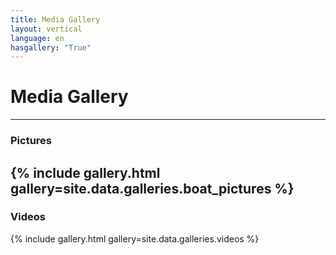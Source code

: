 ```yaml
---
title: Media Gallery
layout: vertical 
language: en
hasgallery: "True"
---
```


# Media Gallery 
-----

### Pictures
{% include gallery.html gallery=site.data.galleries.boat_pictures %}
-----

### Videos 
{% include gallery.html gallery=site.data.galleries.videos %}



